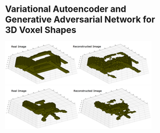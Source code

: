 # Variational Autoencoder and Generative Adversarial Network for 3D Voxel Shapes

<img src="Readme_Images/Vaegan_Comparison_1.png" width="472">   <img src="Readme_Images/Vaegan_Comparison_2.png" width="472" >
